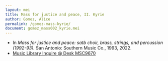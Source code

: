```yaml
---
layout: mei
title: Mass for justice and peace, II. Kyrie
author: Gomez, Alice
permalink: /gomez-mass-kyrie/
document: gomez_mass002_kyrie.mei
---
```


- In *Mass for justice and peace: satb choir, brass, strings, and percussion (1992-93).* San Antonio: Southern Music Co., 1993, 2022.
- <a href="https://tufts.primo.exlibrisgroup.com/permalink/01TUN_INST/1kc9gia/alma991018726335203851" target="_blank">Music Library Inquire @ Desk MSC9670</a>
